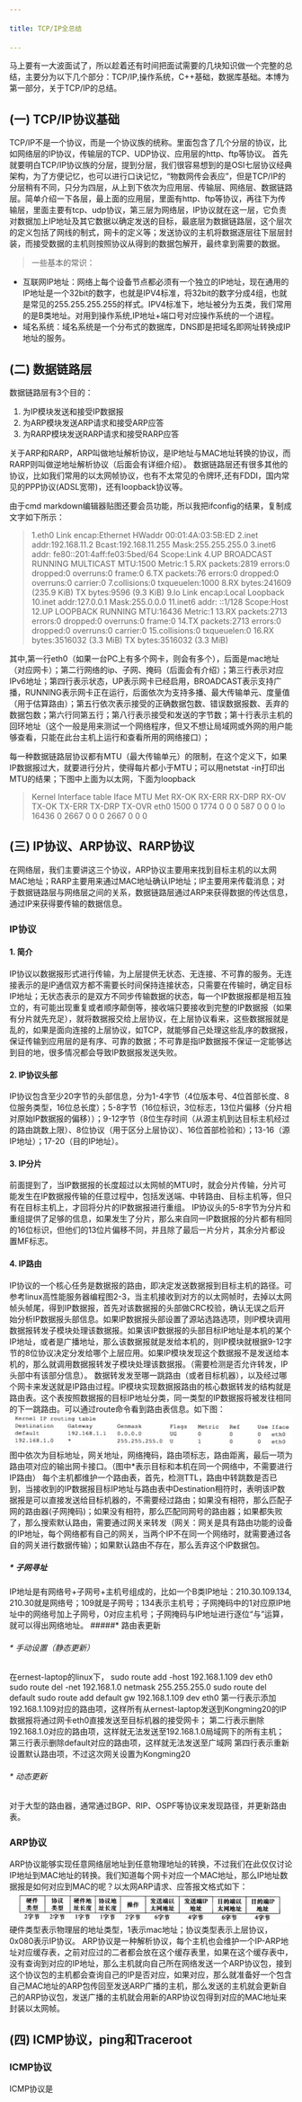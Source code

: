 ```yaml
---

title: TCP/IP全总结

---
```


 马上要有一大波面试了，所以趁着还有时间把面试需要的几块知识做一个完整的总结，主要分为以下几个部分：TCP/IP,操作系统，C++基础，数据库基础。本博为第一部分，关于TCP/IP的总结。

## (一) TCP/IP协议基础
TCP/IP不是一个协议，而是一个协议族的统称。里面包含了几个分层的协议，比如网络层的IP协议，传输层的TCP、UDP协议、应用层的http、ftp等协议。
首先就要明白TCP/IP协议族的分层，提到分层，我们很容易想到的是OSI七层协议经典架构，为了方便记忆，也可以进行口诀记忆，“物数网传会表应”，但是TCP/IP的分层稍有不同，只分为四层，从上到下依次为应用层、传输层、网络层、数据链路层。简单介绍一下各层，最上面的应用层，里面有http、ftp等协议，再往下为传输层，里面主要有tcp、udp协议，第三层为网络层，IP协议就在这一层，它负责对数据加上IP地址及其它数据以确定发送的目标，最底层为数据链路层，这个层次的定义包括了网线的制式，网卡的定义等；发送协议的主机将数据逐层往下层层封装，而接受数据的主机则按照协议从得到的数据包解开，最终拿到需要的数据。
> 一些基本的常识：
+ 互联网IP地址：网络上每个设备节点都必须有一个独立的IP地址，现在通用的IP地址是一个32bit的数字，也就是IPV4标准，将32bit的数字分成4组，也就是常见的255.255.255.255的样式。IPV4标准下，地址被分为五类，我们常用的是B类地址。对用到操作系统,IP地址+端口号对应操作系统的一个进程。
+ 域名系统：域名系统是一个分布式的数据库，DNS即是把域名即网址转换成IP地址的服务。

## (二) 数据链路层
数据链路层有3个目的：
 1. 为IP模块发送和接受IP数据报
 2. 为ARP模块发送ARP请求和接受ARP应答
 3. 为RARP模块发送RARP请求和接受RARP应答
 
关于ARP和RARP，ARP叫做地址解析协议，是IP地址与MAC地址转换的协议，而RARP则叫做逆地址解析协议（后面会有详细介绍）。
数据链路层还有很多其他的协议，比如我们常用的以太网帧协议，也有不太常见的令牌环,还有FDDI，国内常见的PPP协议(ADSL宽带)，还有loopback协议等。

由于cmd markdown编辑器贴图还要会员功能，所以我把ifconfig的结果，复制成文字如下所示：
>1.eth0 Link encap:Ethernet HWaddr 00:01:4A:03:5B:ED
2.inet addr:192.168.11.2 Bcast:192.168.11.255 Mask:255.255.255.0
3.inet6 addr: fe80::201:4aff:fe03:5bed/64 Scope:Link
4.UP BROADCAST RUNNING MULTICAST MTU:1500 Metric:1
5.RX packets:2819 errors:0 dropped:0 overruns:0 frame:0
6.TX packets:76 errors:0 dropped:0 overruns:0 carrier:0
7.collisions:0 txqueuelen:1000
8.RX bytes:241609 (235.9 KiB) TX bytes:9596 (9.3 KiB)
9.lo Link encap:Local Loopback
10.inet addr:127.0.0.1 Mask:255.0.0.0
11.inet6 addr: ::1/128 Scope:Host
12.UP LOOPBACK RUNNING MTU:16436 Metric:1
13.RX packets:2713 errors:0 dropped:0 overruns:0 frame:0
14.TX packets:2713 errors:0 dropped:0 overruns:0 carrier:0
15.collisions:0 txqueuelen:0
16.RX bytes:3516032 (3.3 MiB) TX bytes:3516032 (3.3 MiB)

其中,第一行eth0（如果一台PC上有多个网卡，则会有多个），后面是mac地址（对应网卡）；第二行网络的ip、子网、掩码（后面会有介绍）；第三行表示对应IPv6地址；第四行表示状态，UP表示网卡已经启用，BROADCAST表示支持广播，RUNNING表示网卡正在运行，后面依次为支持多播、最大传输单元、度量值（用于估算路由）；第五行依次表示接受的正确数据包数、错误数据报数、丢弃的数据包数；第六行同第五行；第八行表示接受和发送的字节数；第十行表示主机的回环地址（这个一般是用来测试一个网络程序，但又不想让局域网或外网的用户能够查看，只能在此台主机上运行和查看所用的网络接口）；

每一种数据链路层协议都有MTU（最大传输单元）的限制，在这个定义下，如果IP数据报过大，就要进行分片，使得每片都小于MTU；可以用netstat -in打印出MTU的结果；下图中上面为以太网，下面为loopback
>Kernel Interface table
Iface MTU Met RX-OK RX-ERR RX-DRP RX-OV TX-OK TX-ERR TX-DRP TX-OVR 
eth0  1500 0  1774  0      0      0      587      0      0      0 
lo  16436  0  2667  0      0      0     2667      0      0      0 

## (三) IP协议、ARP协议、RARP协议
在网络层，我们主要讲这三个协议，ARP协议主要用来找到目标主机的以太网MAC地址；RARP主要用来通过MAC地址确认IP地址；IP主要用来传载消息；对于数据链路层与网络层之间的关系，数据链路层通过ARP来获得数据的传达信息，通过IP来获得要传输的数据信息。
### IP协议

 #### 1. 简介
IP协议以数据报形式进行传输，为上层提供无状态、无连接、不可靠的服务。无连接表示的是IP通信双方都不需要长时间保持连接状态，只需要在传输时，确定目标IP地址；无状态表示的是双方不同步传输数据的状态，每一个IP数据报都是相互独立的，有可能出现重复或者顺序颠倒等，接收端只要接收到完整的IP数据报（如果有分片就先充足），就将数据报交给上层协议，在上层协议看来，这些数据报就是乱的，如果是面向连接的上层协议，如TCP，就能够自己处理这些乱序的数据报，保证传输到应用层的是有序、可靠的数据；不可靠是指IP数据报不保证一定能够达到目的地，很多情况都会导致IP数据报发送失败。
 #### 2. IP协议头部
IP协议包含至少20字节的头部信息，分为1-4字节（4位版本号、4位首部长度、8位服务类型，16位总长度）；5-8字节（16位标识，3位标志，13位片偏移（分片相对原始IP数据报的偏移））；9-12字节（8位生存时间（从源主机到达目标主机经过的路由跳数上限）、8位协议（用于区分上层协议）、16位首部检验和）；13-16（源IP地址）；17-20（目的IP地址）。
 #### 3. IP分片
 前面提到了，当IP数据报的长度超过以太网帧的MTU时，就会分片传输，分片可能发生在IP数据报传输的任意过程中，包括发送端、中转路由、目标主机等，但只有在目标主机上，才回将分片的IP数据报进行重组。
IP协议头的5-8字节为分片和重组提供了足够的信息，如果发生了分片，那么来自同一IP数据报的分片都有相同的16位标识，但他们的13位片偏移不同，并且除了最后一片分片，其余分片都设置MF标志。
 #### 4. IP路由
IP协议的一个核心任务是数据报的路由，即决定发送数据报到目标主机的路径。可参考linux高性能服务器编程图2-3，当主机接收到对方的以太网帧时，去掉以太网帧头帧尾，得到IP数据报，首先对该数据报的头部做CRC校验，确认无误之后开始分析IP数据报头部信息。如果IP数据报头部设置了源站选路选项，则IP模块调用数据报转发子模块处理该数据报。如果该IP数据报的头部目标IP地址是本机的某个IP地址，或者是广播地址，那么该数据报就是发给本机的，则IP模块就根据9-12字节的8位协议决定分发给哪个上层应用。如果IP模块发现这个数据报不是发送给本机的，那么就调用数据报转发子模块处理该数据报。（需要检测是否允许转发，IP头部中有该部分信息）。
数据转发发至哪一跳路由（或者目标机器），以及经过哪个网卡来发送就是IP路由过程。IP模块实现数据报路由的核心数据转发的结构就是路由表。这个表按照数据报的目标IP地址分类，同一类型的IP数据报将被发往相同的下一跳路由。可以通过route命令看到路由表信息。如下图：
![image](_v_images/_image_1501923546_26500.jpg)
图中依次为目标地址，网关地址，网络掩码，路由项标志，路由距离，最后一项为路由项对应的输出网卡接口。（图中*表示目标和本机在同一个网络中，不需要进行IP路由）
每个主机都维护一个路由表，首先，检测TTL，路由中转跳数是否已到，当接收到的IP数据报目标IP地址与路由表中Destination相符时，表明该IP数据报是可以直接发送给目标机器的，不需要经过路由；如果没有相符，那么匹配子网的路由器(子网掩码)；如果没有相符，那么匹配同网号的路由器；如果都失败了，那么搜索默认路由，需要通过网关来转发（网关：网关是具有路由功能的设备的IP地址，每个网络都有自己的网关，当两个IP不在同一个网络时，就需要通过各自的网关进行数据传输）；如果默认路由不存在，那么丢弃这个IP数据包。

 ##### * 子网寻址

IP地址是有网络号+子网号+主机号组成的，比如一个B类IP地址：210.30.109.134,  210.30就是网络号；109就是子网号；134表示主机号；子网掩码中的1对应原IP地址中的网络号加上子网号，0对应主机号；子网掩码与IP地址进行逐位“与”运算，就可以得出网络地址。
 #####* 路由表更新

 ###### * 手动设置（静态更新）

在ernest-laptop的linux下，
sudo route add -host 192.168.1.109 dev eth0
sudo route del -net 192.168.1.0 netmask 255.255.255.0
sudo route del default
sudo route add default gw 192.168.1.109 dev eth0
第一行表示添加192.168.1.109对应的路由项，这样所有从ernest-laptop发送到Kongming20的IP数据报将通过网卡eth0直接发送至目标机器的接受网卡；
第二行表示删除192.168.1.0对应的路由项，这样就无法发送至192.168.1.0局域网下的所有主机；
第三行表示删除default对应的路由项，这样就无法发送至广域网
第四行表示重新设置默认路由项，不过这次网关设置为Kongming20
 ###### * 动态更新

对于大型的路由器，通常通过BGP、RIP、OSPF等协议来发现路径，并更新路由表。

### ARP协议

ARP协议能够实现任意网络层地址到任意物理地址的转换，不过我们在此仅仅讨论IP地址到MAC地址的转换。我们知道每个网卡对应一个MAC地址，那么IP地址数据报是如何对应到MAC的呢？以太网ARP请求、应答报文格式如下：
![image](_v_images/_image_1501935382_11478.jpg)
硬件类型表示物理层的地址类型，1表示mac地址；协议类型表示上层协议，0x080表示IP协议。
ARP协议是一种解析协议，每个主机也会维护一个IP-ARP地址对应缓存表，之前对应过的二者都会放在这个缓存表里，如果在这个缓存表中，没有查询到对应的IP地址，那么主机就向自己所在网络发送一个ARP协议包，接到这个协议包的主机都会查询自己的IP是否对应，如果对应，那么就准备好一个包含自己MAC地址的ARP包传回至发送ARP广播的主机，那么发送的主机就会更新自己的ARP协议包，发送广播的主机就会用新的ARP协议包得到对应的MAC地址来封装以太网帧。
## (四) ICMP协议，ping和Traceroot
### ICMP协议
ICMP协议是


